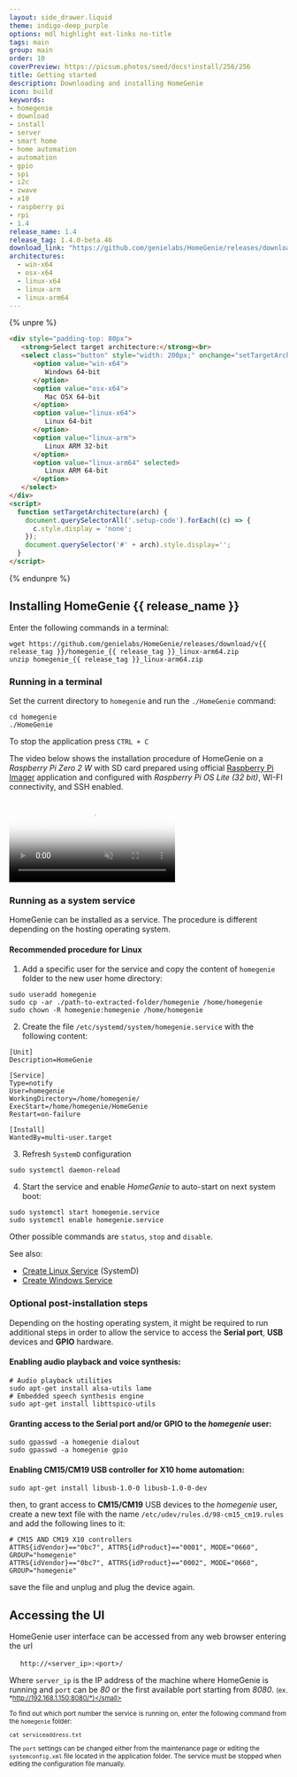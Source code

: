 ```yaml
---
layout: side_drawer.liquid
theme: indigo-deep_purple
options: mdl highlight ext-links no-title
tags: main
group: main
order: 10
coverPreview: https://picsum.photos/seed/docs!install/256/256
title: Getting started
description: Downloading and installing HomeGenie
icon: build
keywords:
- homegenie
- download
- install
- server
- smart home
- home automation
- automation
- gpio
- spi
- i2c
- zwave
- x10
- raspberry pi
- rpi
- 1.4
release_name: 1.4
release_tag: 1.4.0-beta.46
download_link: "https://github.com/genielabs/HomeGenie/releases/download/v{{release_tag}}/homegenie_{{release_tag}}"
architectures:
  - win-x64
  - osx-x64
  - linux-x64
  - linux-arm
  - linux-arm64
---
```


{% unpre %}
```html
<div style="padding-top: 80px">
   <strong>Select target architecture:</strong><br>
   <select class="button" style="width: 200px;" onchange="setTargetArchitecture(this.value)">
      <option value="win-x64">
         Windows 64-bit
      </option>
      <option value="osx-x64">
         Mac OSX 64-bit
      </option>
      <option value="linux-x64">
         Linux 64-bit
      </option>
      <option value="linux-arm">
         Linux ARM 32-bit
      </option>
      <option value="linux-arm64" selected>
         Linux ARM 64-bit
      </option>
   </select>
</div>
<script>
  function setTargetArchitecture(arch) {
    document.querySelectorAll('.setup-code').forEach((c) => {
      c.style.display = 'none';
    });
    document.querySelector('#' + arch).style.display='';
  }
</script>
```
{% endunpre %}

## Installing HomeGenie {{ release_name }}

<div id="win-x64" class="setup-code" style="display: none">
    <p>Enter the following commands in a terminal:</p>
<pre><code class="language-bash">curl https://github.com/genielabs/HomeGenie/releases/download/v{{ release_tag }}/homegenie_{{ release_tag }}_win-x64.zip
tar -xf homegenie_{{ release_tag }}_win-x64.zip
</code></pre>
</div>

<div id="osx-x64" class="setup-code" style="display: none">
    <p>Enter the following commands in a terminal:</p>
<pre><code class="language-bash">curl https://github.com/genielabs/HomeGenie/releases/download/v{{ release_tag }}/homegenie_{{ release_tag }}_osx-x64.zip
unzip homegenie_{{ release_tag }}_osx-x64.zip
</code></pre>
</div>

<div id="linux-x64" class="setup-code" style="display: none">
    <p>Enter the following commands in a terminal:</p>
<pre><code class="language-bash">wget https://github.com/genielabs/HomeGenie/releases/download/v{{ release_tag }}/homegenie_{{ release_tag }}_linux-x64.zip
unzip homegenie_{{ release_tag }}_linux-x64.zip
</code></pre>
</div>

<div id="linux-arm" class="setup-code" style="display: none">
    <p>Enter the following commands in a terminal:</p>
<pre><code class="language-bash">wget https://github.com/genielabs/HomeGenie/releases/download/v{{ release_tag }}/homegenie_{{ release_tag }}_linux-arm.zip
unzip homegenie_{{ release_tag }}_linux-arm.zip
</code></pre>
</div>

<div id="linux-arm64" class="setup-code">
    <p>Enter the following commands in a terminal:</p>
<pre><code class="language-bash">wget https://github.com/genielabs/HomeGenie/releases/download/v{{ release_tag }}/homegenie_{{ release_tag }}_linux-arm64.zip
unzip homegenie_{{ release_tag }}_linux-arm64.zip
</code></pre>
</div>


### Running in a terminal

Set the current directory to `homegenie` and run the `./HomeGenie` command:

```shell
cd homegenie
./HomeGenie
```

To stop the application press `CTRL + C`





The video below shows the installation procedure of HomeGenie on a
*Raspberry Pi Zero 2 W* with SD card prepared using official
[Raspberry Pi Imager](https://www.raspberrypi.com/software/)
application and configured with *Raspberry Pi OS Lite (32 bit)*, WI-FI connectivity,
and SSH enabled.


<div class="media-container">

   <video id="video1" src="images/homegenie_install.m4v"
      controls muted
      poster="images/homegenie_install.png"
      style="max-width:100%;"></video>

</div>
<script type="text/javascript">
const video= document.getElementById('video1');       
video.addEventListener('ended',function(){
    video.load();     
},false);
</script>






### Running as a system service

HomeGenie can be installed as a service. The procedure is different depending on the
hosting operating system.

#### Recommended procedure for Linux

1) Add a specific user for the service and copy the content of `homegenie` folder
   to the new user home directory:

```shell
sudo useradd homegenie
sudo cp -ar ./path-to-extracted-folder/homegenie /home/homegenie
sudo chown -R homegenie:homegenie /home/homegenie
```

2) Create the file `/etc/systemd/system/homegenie.service` with the following content:
```shell
[Unit]
Description=HomeGenie

[Service]
Type=notify
User=homegenie
WorkingDirectory=/home/homegenie/
ExecStart=/home/homegenie/HomeGenie
Restart=on-failure

[Install]
WantedBy=multi-user.target
```

3) Refresh `SystemD` configuration
```shell
sudo systemctl daemon-reload
```

4) Start the service and enable <em>HomeGenie</em> to auto-start on next system boot:
```shell
sudo systemctl start homegenie.service
sudo systemctl enable homegenie.service
```

Other possible commands are `status`, `stop` and `disable`.


See also:
- [Create Linux Service](https://devblogs.microsoft.com/dotnet/net-core-and-systemd/#create-unit-files) (SystemD)
- [Create Windows Service](https://learn.microsoft.com/en-us/dotnet/core/extensions/windows-service#create-the-windows-service)


### Optional post-installation steps

Depending on the hosting operating system, it might be required to run additional steps
in order to allow the service to access the **Serial port**, **USB** devices and **GPIO** hardware.

#### Enabling **audio playback** and **voice synthesis**:
```shell
# Audio playback utilities
sudo apt-get install alsa-utils lame
# Embedded speech synthesis engine
sudo apt-get install libttspico-utils
```

#### Granting access to the **Serial port** and/or **GPIO** to the *homegenie* user:
```shell
sudo gpasswd -a homegenie dialout
sudo gpasswd -a homegenie gpio
```

#### Enabling CM15/CM19 USB controller for X10 home automation:
```shell
sudo apt-get install libusb-1.0-0 libusb-1.0-0-dev
```
then, to grant access to **CM15/CM19** USB devices to the *homegenie* user, create a new text file
with the name `/etc/udev/rules.d/98-cm15_cm19.rules` and add the following lines to it:
```shell
# CM15 AND CM19 X10 controllers
ATTRS{idVendor}=="0bc7", ATTRS{idProduct}=="0001", MODE="0660", GROUP="homegenie"
ATTRS{idVendor}=="0bc7", ATTRS{idProduct}=="0002", MODE="0660", GROUP="homegenie"
```
save the file and unplug and plug the device again.


## Accessing the UI

HomeGenie user interface can be accessed from any web browser entering the url

&nbsp;&nbsp;&nbsp;&nbsp; `http://<server_ip>:<port>/`

Where `server_ip` is the IP address of the machine where HomeGenie is running and `port` can be *80*
or the first available port starting from *8080*.
<small>(ex. *http://192.168.1.150:8080/*)</small>

To find out which port number the service is running on, enter the following command from the `homegenie` folder:

```shell
cat serviceaddress.txt
```

The `port` settings can be changed either from the maintenance page
or editing the `systemconfig.xml` file located in the application folder.
The service must be stopped when editing the configuration file manually.





